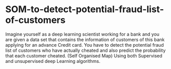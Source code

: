 # SOM-to-detect-potential-fraud-list-of-customers
Imagine yourself as a deep learning scientist working for a bank and you are given a data set that contains the information of customers of this bank applying for an advance Credit card. You have to detect the potential fraud list of customers who have actually cheated and also predict the probability that each customer cheated. (Self Organised Map) Using both Supervised and unsupervised deep Learning algorithms.
